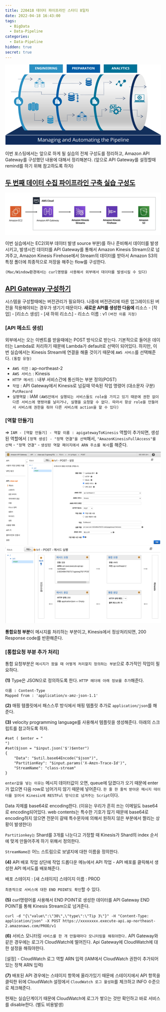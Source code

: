 ```yaml
---
title: 220418 데이터 파이프라인 스터디 8일차
date: 2022-04-18 16:43:00
tags:
  - BigData
  - Data-Pipeline
categories:
  - Data-Pipeline
hidden: true
secret: true
---
```


<div align="center">
  <img src="/images/post_images/220408_data-pipeline.webp" alt="데이터 파이프라인(Data Pipeline)">
</div>

이번 포스팅에서는 앞으로 하게 될 실습의 전체 구성도를 정리하고, Amazon API Gateway를 구성했던 내용에 대해서 정리해본다. (앞으로 API Gateway를 설정할때 remind를 하기 위해 참고하도록 하자)

## <ins><b>두 번째 데이터 수집 파이프라인 구축 실습 구성도</b></ins>

<div align="center">
  <img src="/images/post_images/220418_pipeline_practice_2.png" alt="두 번째 데이터 파이프라인 실습구성도">
</div>

이번 실습에서는 EC2(외부 데이터 발생 source 부분)를 하나 준비해서 데이터를 발생시키고, 발생시킨 데이터를 API Gateway를 통해서 Amazon Kinesis Stream으로 넘겨주고, Amazon Kinesis Firehose에서 Stream의 데이터를 받아서 Amazon S3의 특정 폴더에 최종적으로 저장을 해주는 flow를 구성한다.

`(Mac/Window환경에서는 curl명령을 사용해서 외부에서 데이터를 발생시킬 수 있다)`

## <ins><b>API Gateway 구성하기</b></ins>

시스템을 구성할때에는 버전관리가 필요하다. 나중에 버전관리에 따른 업그레이드된 버전을 적용해야되는 경우가 생기기 때문이다.
**새로운 API를 생성한 다음에**
리소스 - [작업] - [리소스 생성] - [새 하위 리소스] - 리소스 이름 : v1 `(버전 이름 지정)`

### **[API 메소드 생성]**

외부에서는 오는 이벤트를 받을때에는 POST 방식으로 받는다. 기본적으로 들어온 데이터는 Lambda로 처리하기 때문에 Lambda가 default로 선택이 되어있다. 하지만, 이번 실습에서는 Kinesis Stream에 연결을 해줄 것이기 때문에 `AWS 서비스`를 선택해준다. `(통합 유형)`

- `AWS 리전` : ap-northeast-2
- `AWS 서비스` : Kinesis
- `HTTP 메서드` : 내부 서비스간에 통신하는 부분 정의(POST)
- `작업` : API Gateway에서 Kinesis로 넘길때 약속된 작업 명령어 (대소문자 구분) `PutRecord`
- `실행역할` : IAM `(AWS안에서 실행되는 서비스들도 role을 가지고 있기 때문에 권한 없이 다른 서비스에 명령어를 날리거나, 실행을 요청할 수 없다. 따라서 항상 role을 만들어서 서비스에 권한을 줘야 다른 서비스에 action을 할 수 있다)`

### **[역할 만들기]**

=> `IAM - [역할 만들기] - 역할 이름 : apigatewayToKinesis`
역할이 추가되면, 생성된 역할에서 `[정책 생성] - "정책 연결"을 선택`해서, `"AmazonKinesisFullAccess"를 선택` - `"정책 연결"` - `생성된 역할 페이지에서 ARN 주소를 복사`를 해준다.

<div align="center">
  <img src="/images/post_images/220418_api_gateway_policy_setting.png" alt="API Gateway에 IAM 정책 설정">
</div>

<div align="center">
  <img src="/images/post_images/220418_kinesis_post_method_creation.png" alt="Kinesis Post method 생성">
</div>

**통합요청 부분**이 메시지를 처리하는 부분이고, Kinesis에서 정상처리되면, 200 Response code를 반환해준다.

### **[통합요청 부분 추가 처리]**

통합 요청부분은 `메시지가 왔을 때 어떻게 처리할지 정의하는 부분`으로 추가적인 작업이 필요하다.

**(1)** Type은 JSON으로 정의하도록 한다. `HTTP 헤더에 아래 정보를 추가`해준다.

```
이름 : Content-Type
Mapped from : 'application/x-amz-json-1.1'
```

**(2)** 매핑 템플릿에서 패스스루 방식에서 매핑 템플릿 추가로 `application/json`를 해준다.

**(3)** velocity programming language를 사용해서 템플릿을 생성해준다. 아래의 스크립트를 참고하도록 하자.

```
#set ( $enter = "
")
#set($json = "$input.json('$')$enter")
{
    "Data": "$util.base64Encode("$json")",
    "PartitionKey": "$input.params('X-Amzn-Trace-Id')",
    "StreamName": "class-stream"
}
```

`enter값을 넣는 이유는` 메시지 데이터값이 오면, queue에 담겼다가 오기 때문에 enter가 없으면 다음 row로 넘어가지 않기 때문에 넣어준다.
`한 줄 한 줄씩 받아온 메시지 데이터를 읽어서 Kinesis에 RESTFul 방식으로 넘겨주는 Script`이다.

Data 자체를 base64로 encoding한다. (이유는 우리가 흔히 쓰는 이메일도 base64로 encoding되어있다. web contents는 특수한 기호가 많기 때문에 base64로 encoding하지 않으면 전문이 갈때 특수문자에 의해서 원하지 않은 부분에서 짤리는 상황이 발생한다)

`Partitionkey는` Shard를 3개를 나눈다고 가정할 때 Kinesis가 Shard의 index 순서에 맞게 만들어주게 하기 위해서 정의한다.

`StreamName은` 어느 스트림으로 보낼지에 대한 이름을 정의한다.

**(4)** API 배포 작업
상단에 작업 드롭다운 메뉴에서 API 작업 - API 배포를 클릭해서 생성한 API 메서도를 배포해준다.

배포 스테이지 : [새 스테이지]
스테이지 이름 : PROD

`최종적으로 서비스에 대한 END POINT도 확인`할 수 있다.

**(5)** curl명령어를 사용해서 END POINT로 생성한 데이터를 API Gateway END POINT를 통해 Kinesis Stream으로 넘겨준다.

```
curl -d "{\"value\":\"30\",\"type\":\"Tip 3\"}" -H "Content-Type: application/json" -X POST https://xxxxxxxx.execute-api.ap-northeast-2.amazonaws.com/PROD/v1
```

**(6)** 서비스 모니터링
`서비스를 한 개 만들때마다 모니터링을 해줘야한다.` API Gateway와 같은 경우에는 로그가 CloudWatch에 떨어진다.
Api Gateway에 CloudWatch에 대한 설정을 해줘야한다.

[설정] - CloudWatch 로그 역할 ARN 입력 (IAM에서 CloudWatch 권한이 추가되어있는 정책 ARN 입력)

**(7)** 배포된 API 경우에는 스테이지 항목에 올라가있기 때문에 스테이지에서 API 항목을 클릭한 뒤에 CloudWatch 설정에서 `CloudWatch 로그 활성화`를 체크하고 INFO 수준으로 체크해준다.

현재는 실습단계이기 때문에 CloudWatch에 로그가 쌓으는 것만 확인하고 바로 서비스를 disable한다. (별도 비용발생)
